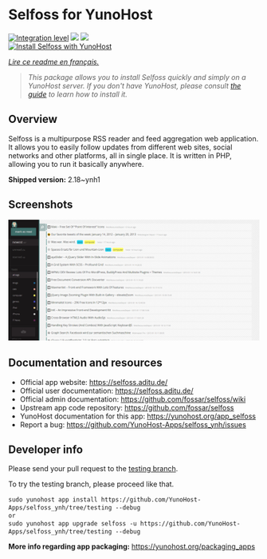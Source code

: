 <!--
N.B.: This README was automatically generated by https://github.com/YunoHost/apps/tree/master/tools/README-generator
It shall NOT be edited by hand.
-->

# Selfoss for YunoHost

[![Integration level](https://dash.yunohost.org/integration/selfoss.svg)](https://dash.yunohost.org/appci/app/selfoss) ![](https://ci-apps.yunohost.org/ci/badges/selfoss.status.svg) ![](https://ci-apps.yunohost.org/ci/badges/selfoss.maintain.svg)  
[![Install Selfoss with YunoHost](https://install-app.yunohost.org/install-with-yunohost.svg)](https://install-app.yunohost.org/?app=selfoss)

*[Lire ce readme en français.](./README_fr.md)*

> *This package allows you to install Selfoss quickly and simply on a YunoHost server.
If you don't have YunoHost, please consult [the guide](https://yunohost.org/#/install) to learn how to install it.*

## Overview

Selfoss is a multipurpose RSS reader and feed aggregation web application. It allows you to easily follow updates from different web sites, social networks and other platforms, all in single place. It is written in PHP, allowing you to run it basically anywhere.


**Shipped version:** 2.18~ynh1



## Screenshots

![](./doc/screenshots/screenshot1.png)

## Documentation and resources

* Official app website: https://selfoss.aditu.de/
* Official user documentation: https://selfoss.aditu.de/
* Official admin documentation: https://github.com/fossar/selfoss/wiki
* Upstream app code repository: https://github.com/fossar/selfoss
* YunoHost documentation for this app: https://yunohost.org/app_selfoss
* Report a bug: https://github.com/YunoHost-Apps/selfoss_ynh/issues

## Developer info

Please send your pull request to the [testing branch](https://github.com/YunoHost-Apps/selfoss_ynh/tree/testing).

To try the testing branch, please proceed like that.
```
sudo yunohost app install https://github.com/YunoHost-Apps/selfoss_ynh/tree/testing --debug
or
sudo yunohost app upgrade selfoss -u https://github.com/YunoHost-Apps/selfoss_ynh/tree/testing --debug
```

**More info regarding app packaging:** https://yunohost.org/packaging_apps